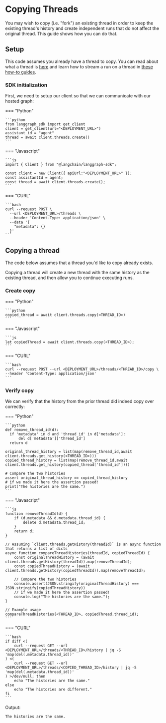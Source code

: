 # Copying Threads

You may wish to copy (i.e. "fork") an existing thread in order to keep the existing thread's history and create independent runs that do not affect the original thread. This guide shows how you can do that.

## Setup

This code assumes you already have a thread to copy. You can read about what a thread is [here](https://langchain-ai.github.io/langgraph/cloud/concepts/api/#threads) and learn how to stream a run on a thread in [these how-to guides](https://langchain-ai.github.io/langgraph/cloud/how-tos/#streaming).

### SDK initialization

First, we need to setup our client so that we can communicate with our hosted graph:

=== "Python"

    ```python
    from langgraph_sdk import get_client
    client = get_client(url="<DEPLOYMENT_URL>")
    assistant_id = "agent"
    thread = await client.threads.create()
    ```

=== "Javascript"

    ```js
    import { Client } from "@langchain/langgraph-sdk";

    const client = new Client({ apiUrl:"<DEPLOYMENT_URL>" });
    const assistantId = agent;
    const thread = await client.threads.create();
    ```

=== "CURL"

    ```bash
    curl --request POST \
      --url <DEPLOYMENT_URL>/threads \
      --header 'Content-Type: application/json' \
      --data '{
        "metadata": {}
      }'
    ```

## Copying a thread

The code below assumes that a thread you'd like to copy already exists.

Copying a thread will create a new thread with the same history as the existing thread, and then allow you to continue executing runs.

### Create copy

=== "Python"

    ```python
    copied_thread = await client.threads.copy(<THREAD_ID>)
    ```

=== "Javascript"

    ```js
    let copiedThread = await client.threads.copy(<THREAD_ID>);
    ```

=== "CURL"

    ```bash
    curl --request POST --url <DEPLOYMENT_URL>/threads/<THREAD_ID>/copy \
    --header 'Content-Type: application/json'
    ```

### Verify copy

We can verify that the history from the prior thread did indeed copy over correctly:

=== "Python"

    ```python
    def remove_thread_id(d):
      if 'metadata' in d and 'thread_id' in d['metadata']:
          del d['metadata']['thread_id']
      return d

    original_thread_history = list(map(remove_thread_id,await client.threads.get_history(<THREAD_ID>)))
    copied_thread_history = list(map(remove_thread_id,await client.threads.get_history(copied_thread['thread_id'])))

    # Compare the two histories
    assert original_thread_history == copied_thread_history
    # if we made it here the assertion passed!
    print("The histories are the same.")
    ```

=== "Javascript"

    ```js
    function removeThreadId(d) {
        if (d.metadata && d.metadata.thread_id) {
            delete d.metadata.thread_id;
        }
        return d;
    }

    // Assuming `client.threads.getHistory(threadId)` is an async function that returns a list of dicts
    async function compareThreadHistories(threadId, copiedThreadId) {
        const originalThreadHistory = (await client.threads.getHistory(threadId)).map(removeThreadId);
        const copiedThreadHistory = (await client.threads.getHistory(copiedThreadId)).map(removeThreadId);

        // Compare the two histories
        console.assert(JSON.stringify(originalThreadHistory) === JSON.stringify(copiedThreadHistory))
        // if we made it here the assertion passed!
        console.log("The histories are the same.");
    }

    // Example usage
    compareThreadHistories(<THREAD_ID>, copiedThread.thread_id);
    ```

=== "CURL"

    ```bash
    if diff <(
        curl --request GET --url <DEPLOYMENT_URL>/threads/<THREAD_ID>/history | jq -S 'map(del(.metadata.thread_id))'
    ) <(
        curl --request GET --url <DEPLOYMENT_URL>/threads/<COPIED_THREAD_ID>/history | jq -S 'map(del(.metadata.thread_id))'
    ) >/dev/null; then
        echo "The histories are the same."
    else
        echo "The histories are different."
    fi
    ```

Output:

    The histories are the same.